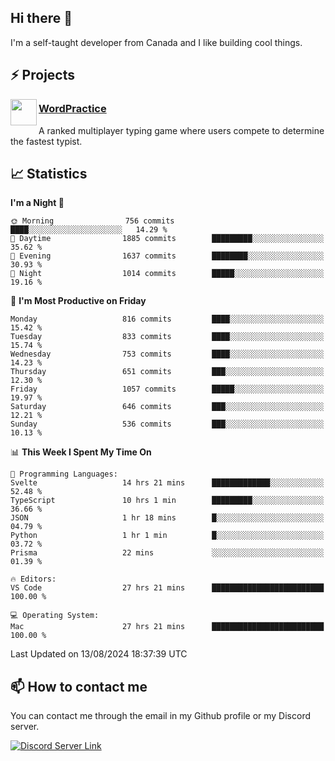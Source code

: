 <h2>Hi there 👋</h2>

<p>I'm a self-taught developer from Canada and I like building cool things.</p>

<h2>⚡ Projects</h2>

<img align="left" src="https://i.imgur.com/6RT8VFO.png" width="42" height="42" />
<h3><a target="_blank" href="https://wordpractice.principle.sh/">WordPractice</a></h3>
<p>A ranked multiplayer typing game where users compete to determine the fastest typist.</p>

<h2>📈 Statistics</h2>

<!--START_SECTION:waka-->
**I'm a Night 🦉** 

```text
🌞 Morning                756 commits         ████░░░░░░░░░░░░░░░░░░░░░   14.29 % 
🌆 Daytime                1885 commits        █████████░░░░░░░░░░░░░░░░   35.62 % 
🌃 Evening                1637 commits        ████████░░░░░░░░░░░░░░░░░   30.93 % 
🌙 Night                  1014 commits        █████░░░░░░░░░░░░░░░░░░░░   19.16 % 
```
📅 **I'm Most Productive on Friday** 

```text
Monday                   816 commits         ████░░░░░░░░░░░░░░░░░░░░░   15.42 % 
Tuesday                  833 commits         ████░░░░░░░░░░░░░░░░░░░░░   15.74 % 
Wednesday                753 commits         ████░░░░░░░░░░░░░░░░░░░░░   14.23 % 
Thursday                 651 commits         ███░░░░░░░░░░░░░░░░░░░░░░   12.30 % 
Friday                   1057 commits        █████░░░░░░░░░░░░░░░░░░░░   19.97 % 
Saturday                 646 commits         ███░░░░░░░░░░░░░░░░░░░░░░   12.21 % 
Sunday                   536 commits         ███░░░░░░░░░░░░░░░░░░░░░░   10.13 % 
```


📊 **This Week I Spent My Time On** 

```text
💬 Programming Languages: 
Svelte                   14 hrs 21 mins      █████████████░░░░░░░░░░░░   52.48 % 
TypeScript               10 hrs 1 min        █████████░░░░░░░░░░░░░░░░   36.66 % 
JSON                     1 hr 18 mins        █░░░░░░░░░░░░░░░░░░░░░░░░   04.79 % 
Python                   1 hr 1 min          █░░░░░░░░░░░░░░░░░░░░░░░░   03.72 % 
Prisma                   22 mins             ░░░░░░░░░░░░░░░░░░░░░░░░░   01.39 % 

🔥 Editors: 
VS Code                  27 hrs 21 mins      █████████████████████████   100.00 % 

💻 Operating System: 
Mac                      27 hrs 21 mins      █████████████████████████   100.00 % 
```


 Last Updated on 13/08/2024 18:37:39 UTC
<!--END_SECTION:waka-->

<h2>📫 How to contact me</h2>

You can contact me through the email in my Github profile or my Discord server.

[![Discord Server Link](https://dcbadge.vercel.app/api/server/DHnk46C)](https://discord.gg/DHnk46C)

